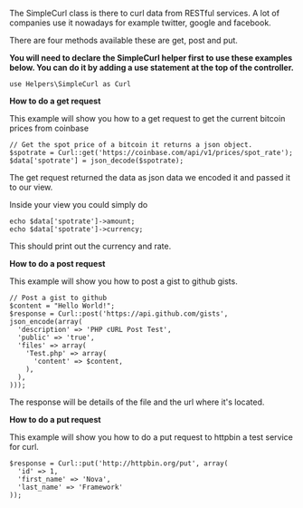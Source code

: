 The SimpleCurl class is there to curl data from RESTful services. A lot of companies use it nowadays for example twitter, google and facebook.

There are four methods available these are get, post and put.

 **You will need to declare the SimpleCurl helper first to use these examples below. You can do it by adding a use statement at the top of the controller.**

````
use Helpers\SimpleCurl as Curl
````

**How to do a get request**

This example will show you how to a get request to get the current bitcoin prices from coinbase

````
// Get the spot price of a bitcoin it returns a json object.
$spotrate = Curl::get('https://coinbase.com/api/v1/prices/spot_rate');
$data['spotrate'] = json_decode($spotrate);
````

The get request returned the data as json data we encoded it and passed it to our view.

Inside your view you could simply do

````
echo $data['spotrate']->amount;
echo $data['spotrate']->currency;
````

This should print out the currency and rate.

**How to do a post request**

This example will show you how to post a gist to github gists.

````   
// Post a gist to github
$content = "Hello World!";
$response = Curl::post('https://api.github.com/gists', json_encode(array(
  'description' => 'PHP cURL Post Test',
  'public' => 'true',
  'files' => array(
    'Test.php' => array(
      'content' => $content,
    ),
  ),
)));    
````

The response will be details of the file and the url where it's located.

**How to do a put request**

This example will show you how to do a put request to httpbin a test service for curl.

````   
$response = Curl::put('http://httpbin.org/put', array(
  'id' => 1,
  'first_name' => 'Nova',
  'last_name' => 'Framework'
)); 
````
